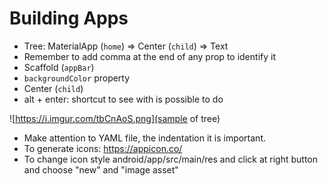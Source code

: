 # Building Apps

- Tree: MaterialApp (`home`) => Center (`child`) => Text
- Remember to add comma at the end of any prop to identify it
- Scaffold (`appBar`)
- `backgroundColor` property
- Center (`child`)
- alt + enter: shortcut to see with is possible to do

![https://i.imgur.com/tbCnAoS.png](sample of tree)

- Make attention to YAML file, the indentation it is important.
- To generate icons: https://appicon.co/
- To change icon style android/app/src/main/res and click at right button and choose "new" and "image asset"